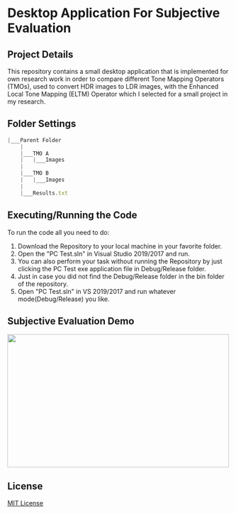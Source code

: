 # Desktop Application For Subjective Evaluation

## Project Details

This repository contains a small desktop application that is implemented for own research work in order to compare different Tone Mapping Operators (TMOs), used to convert HDR images to LDR images, with the Enhanced Local Tone Mapping (ELTM) Operator which I selected for a small project in my research.

## Folder Settings

```javascript
|___Parent Folder
	|
	|___TMO A
	|	|___Images
	|
	|___TMO B
	|	|___Images
	|
	|___Results.txt
```

## Executing/Running the Code

To run the code all you need to do:

1. Download the Repository to your local machine in your favorite folder.
2. Open the "PC Test.sln" in Visual Studio 2019/2017 and run.
3. You can also perform your task without running the Repository by just clicking the PC Test exe application file in Debug/Release folder.
4. Just in case you did not find the Debug/Release folder in the bin folder of the repository.
5. Open "PC Test.sln" in VS 2019/2017 and run whatever mode(Debug/Release) you like.

## Subjective Evaluation Demo

<img src= "https://github.com/abbassi007/Desktop-Application-for-Subjective-Evalution/blob/master/gif/Demo.gif" height ="300" width="500">

## License

 [MIT License](LICENSE)
